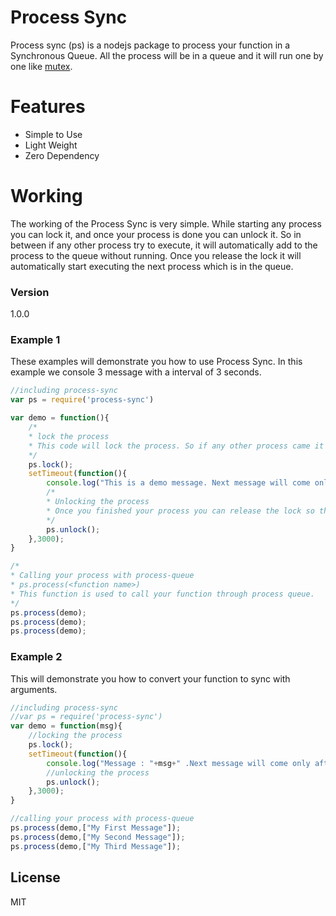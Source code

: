 # Process Sync
Process sync (ps) is a nodejs package to process your function in a Synchronous Queue. All the process will be in a queue and it will run one by one like [mutex].

# Features

  - Simple to Use
  - Light Weight
  - Zero Dependency 

# Working

The working of the Process Sync is very simple. While starting any process you can lock it, and once your process is done you can unlock it. So in between if any other process try to execute, it will automatically add to the process to the queue without running. Once you release the lock it will automatically start executing the next process which is in the queue.

### Version
1.0.0

### Example 1

These examples will demonstrate you how to use Process Sync. In this example we console 3 message with a interval of 3 seconds.
 
```javascript   
//including process-sync 
var ps = require('process-sync')

var demo = function(){
	/*
	* lock the process
	* This code will lock the process. So if any other process came it won’t execute it will add to a queue. Once you unlock the process the queued process will run simultaneously. 
	*/
	ps.lock();
	setTimeout(function(){
		console.log("This is a demo message. Next message will come only after 5 seconds.");
		/*
		* Unlocking the process
		* Once you finished your process you can release the lock so that the other process can run. if you didn’t unlocked the other process won’t run.
		*/
		ps.unlock();
	},3000);
}

/*
* Calling your process with process-queue
* ps.process(<function name>)
* This function is used to call your function through process queue.
*/
ps.process(demo);
ps.process(demo);
ps.process(demo);
```

### Example 2

This will demonstrate you how to convert your function to sync with arguments.
 
```javascript   
//including process-sync 
//var ps = require('process-sync')
var demo = function(msg){
	//locking the process
	ps.lock();
	setTimeout(function(){
		console.log("Message : "+msg+" .Next message will come only after 5 seconds.");
		//unlocking the process
		ps.unlock();
	},3000);
}

//calling your process with process-queue
ps.process(demo,["My First Message"]);
ps.process(demo,["My Second Message"]);
ps.process(demo,["My Third Message"]);
```


## License
MIT


[mutex]:http://en.wikipedia.org/wiki/Mutual_exclusion
